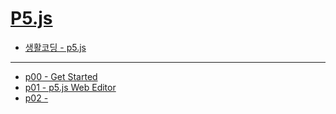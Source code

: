 # [P5.js](https://p5js.org/)
- [생활코딩 - p5.js](https://opentutorials.org/course/4659)

---

- [p00 - Get Started](./p5/p00.md) 
- [p01 - p5.js Web Editor](./p5/p01.md) 
- [p02 - ](./p5/p02.md) 

